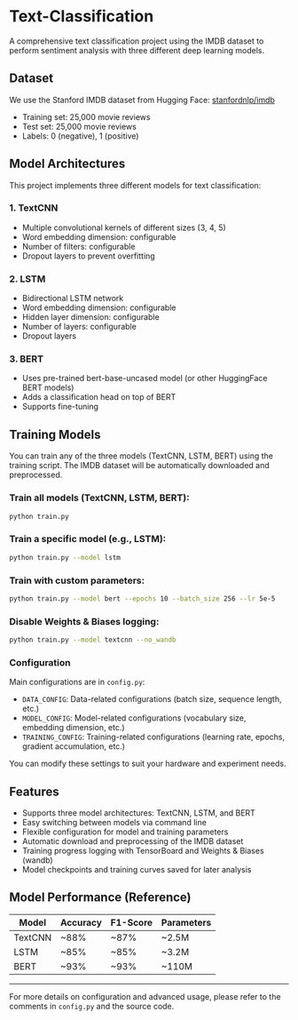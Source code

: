 # Text-Classification

A comprehensive text classification project using the IMDB dataset to perform sentiment analysis with three different deep learning models.

## Dataset

We use the Stanford IMDB dataset from Hugging Face: [stanfordnlp/imdb](https://huggingface.co/datasets/stanfordnlp/imdb)

- Training set: 25,000 movie reviews
- Test set: 25,000 movie reviews
- Labels: 0 (negative), 1 (positive)

## Model Architectures

This project implements three different models for text classification:

### 1. TextCNN
- Multiple convolutional kernels of different sizes (3, 4, 5)
- Word embedding dimension: configurable
- Number of filters: configurable
- Dropout layers to prevent overfitting

### 2. LSTM
- Bidirectional LSTM network
- Word embedding dimension: configurable
- Hidden layer dimension: configurable
- Number of layers: configurable
- Dropout layers

### 3. BERT
- Uses pre-trained bert-base-uncased model (or other HuggingFace BERT models)
- Adds a classification head on top of BERT
- Supports fine-tuning


## Training Models

You can train any of the three models (TextCNN, LSTM, BERT) using the training script. The IMDB dataset will be automatically downloaded and preprocessed.

### Train all models (TextCNN, LSTM, BERT):
```bash
python train.py
```

### Train a specific model (e.g., LSTM):
```bash
python train.py --model lstm
```

### Train with custom parameters:
```bash
python train.py --model bert --epochs 10 --batch_size 256 --lr 5e-5
```

### Disable Weights & Biases logging:
```bash
python train.py --model textcnn --no_wandb
```

### Configuration

Main configurations are in `config.py`:

- `DATA_CONFIG`: Data-related configurations (batch size, sequence length, etc.)
- `MODEL_CONFIG`: Model-related configurations (vocabulary size, embedding dimension, etc.)
- `TRAINING_CONFIG`: Training-related configurations (learning rate, epochs, gradient accumulation, etc.)

You can modify these settings to suit your hardware and experiment needs.

## Features

- Supports three model architectures: TextCNN, LSTM, and BERT
- Easy switching between models via command line
- Flexible configuration for model and training parameters
- Automatic download and preprocessing of the IMDB dataset
- Training progress logging with TensorBoard and Weights & Biases (wandb)
- Model checkpoints and training curves saved for later analysis

## Model Performance (Reference)

| Model   | Accuracy | F1-Score | Parameters |
|---------|----------|----------|------------|
| TextCNN | ~88%     | ~87%     | ~2.5M      |
| LSTM    | ~85%     | ~85%     | ~3.2M      |
| BERT    | ~93%     | ~93%     | ~110M      |

---

For more details on configuration and advanced usage, please refer to the comments in `config.py` and the source code.


